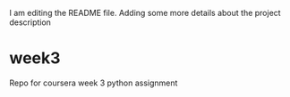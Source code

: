 I am editing the README file. Adding some more details about the project description

# week3
Repo for coursera week 3 python assignment
